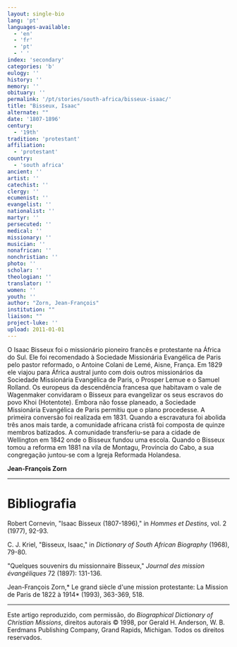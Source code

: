 ```yaml
---
layout: single-bio
lang: 'pt'
languages-available:
  - 'en'
  - 'fr'
  - 'pt'
  - ' '
index: 'secondary'
categories: 'b'
eulogy: ''
history: ''
memory: ''
obituary: ''
permalink: '/pt/stories/south-africa/bisseux-isaac/'
title: "Bisseux, Isaac"
alternate: ""
date: '1807-1896'
century:
  - '19th'
tradition: 'protestant'
affiliation:
  - 'protestant'
country:
  - 'south africa'
ancient: ''
artist: ''
catechist: ''
clergy: ''
ecumenist: ''
evangelist: ''
nationalist: ''
martyr: ''
persecuted: ''
medical: ''
missionary: ''
musician: ''
nonafrican: ''
nonchristian: ''
photo: ''
scholar: ''
theologian: ''
translator: ''
women: ''
youth: ''
author: "Zorn, Jean-François"
institution: ""
liaison: ""
project-luke: ''
upload: 2011-01-01
---
```




O Isaac Bisseux foi o missionário pioneiro francês e protestante na África do Sul. Ele foi recomendado à Sociedade Missionária Evangélica de Paris pelo pastor reformado, o Antoine Colani de Lemé, Aisne, França. Em 1829 ele viajou para África austral junto com dois outros missionários da Sociedade Missionária Evangélica de Paris, o Prosper Lemue e o Samuel Rolland. Os europeus da descendência francesa que habitavam o vale de Wagenmaker convidaram o Bisseux para evangelizar os seus escravos do povo Khoi (Hotentote). Embora não fosse planeado, a Sociedade Missionária Evangélica de Paris permitiu que o plano procedesse. A primeira conversão foi realizada em 1831. Quando a escravatura foi abolida três anos mais tarde, a comunidade africana cristã foi composta de quinze membros batizados. A comunidade transferiu-se para a cidade de Wellington em 1842 onde o Bisseux fundou uma escola. Quando o Bisseux tomou a reforma em 1881 na vila de Montagu, Província do Cabo, a sua congregação juntou-se com a Igreja Reformada Holandesa.

**Jean-François Zorn**

---

# Bibliografia
Robert Cornevin, "Isaac Bisseux (1807-1896)," in *Hommes et Destins*, vol. 2 (1977), 92-93.

C. J. Kriel, "Bisseux, Isaac," in *Dictionary of South African Biography* (1968), 79-80.

"Quelques souvenirs du missionnaire Bisseux," *Journal des mission évangéliques* 72 (1897): 131-136.

Jean-François Zorn,* Le grand siècle d'une mission protestante: La Mission de Paris de 1822 à 1914* (1993), 363-369, 518.

---

Este artigo reproduzido, com permissão, do *Biographical Dictionary of Christian Missions*, direitos autorais © 1998, por Gerald H. Anderson, W. B. Eerdmans Publishing Company, Grand Rapids, Michigan. Todos os direitos reservados.